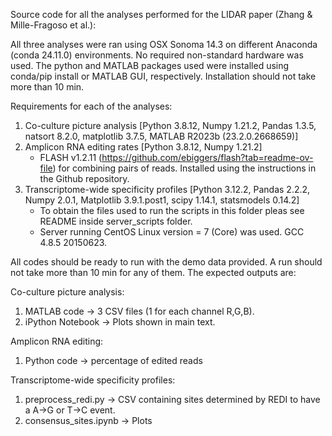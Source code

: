 Source code for all the analyses performed for the LIDAR paper (Zhang & Mille-Fragoso et al.):

All three analyses were ran using OSX Sonoma 14.3 on different Anaconda (conda 24.11.0) environments. No required non-standard hardware was used.
The python and MATLAB packages used were installed using conda/pip install or MATLAB GUI, respectively. Installation should not take more than 10 min. 

Requirements for each of the analyses:
1. Co-culture picture analysis [Python 3.8.12, Numpy 1.21.2,  Pandas 1.3.5, natsort 8.2.0, matplotlib 3.7.5,  MATLAB R2023b (23.2.0.2668659)]
2. Amplicon RNA editing rates [Python 3.8.12, Numpy 1.21.2]
   - FLASH v1.2.11 (https://github.com/ebiggers/flash?tab=readme-ov-file) for combining pairs of reads. Installed using the instructions in the Github repository. 
3. Transcriptome-wide specificity profiles [Python 3.12.2, Pandas 2.2.2, Numpy 2.0.1, Matplotlib 3.9.1.post1, scipy 1.14.1, statsmodels 0.14.2]
     - To obtain the files used to run the scripts in this folder pleas see README inside server_scripts folder.
     - Server running CentOS Linux version = 7 (Core) was used. GCC 4.8.5 20150623.


All codes should be ready to run with the demo data provided. A run should not take more than 10 min for any of them. The expected outputs are:

Co-culture picture analysis:
1. MATLAB code -> 3 CSV files (1 for each channel R,G,B).
2. iPython Notebook -> Plots shown in main text.

Amplicon RNA editing:
1. Python code -> percentage of edited reads

Transcriptome-wide specificity profiles:
1. preprocess_redi.py -> CSV containing sites determined by REDI to have a A->G or T->C event.
2. consensus_sites.ipynb -> Plots

